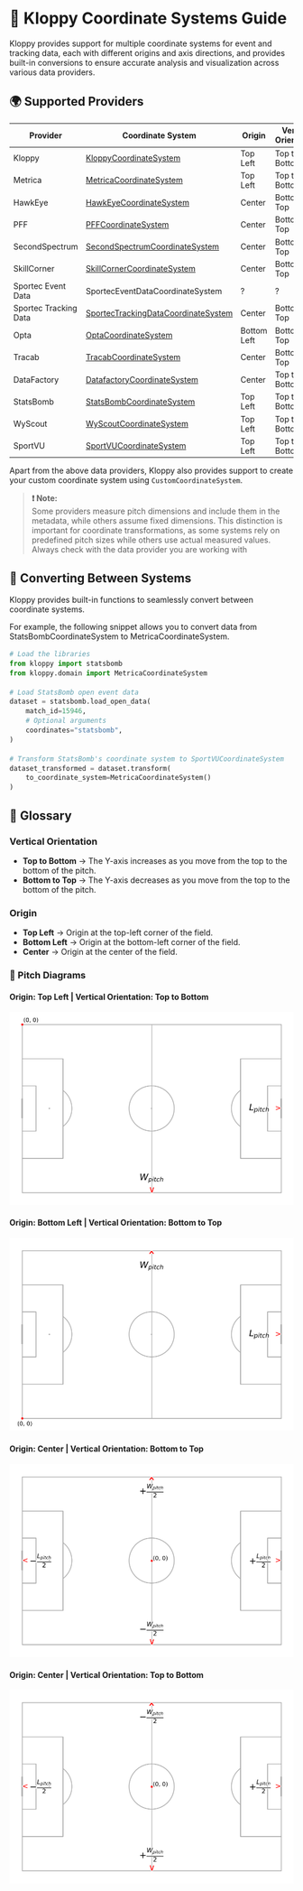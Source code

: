 # 📌 Kloppy Coordinate Systems Guide

Kloppy provides support for multiple coordinate systems for event and tracking data, each with different origins and axis directions, and provides built-in conversions to ensure accurate analysis and visualization across various data providers.

## 🌍 Supported Providers
| Provider    | Coordinate System | Origin        | Vertical Orientation |Pitch Length|Pitch Width|
|-------------|-------------------|---------------|----------------------|------------|-----------|
|Kloppy | [KloppyCoordinateSystem](#origin-top-left--vertical-orientation-top-to-bottom) | Top Left| Top to Bottom|1|1
Metrica | [MetricaCoordinateSystem](#origin-top-left--vertical-orientation-top-to-bottom) | Top Left       | Top to Bottom |1|1
HawkEye | [HawkEyeCoordinateSystem](#origin-center--vertical-orientation-bottom-to-top) | Center       | Bottom to Top |105|68|
PFF | [PFFCoordinateSystem](#origin-center--vertical-orientation-bottom-to-top) | Center       | Bottom to Top |105|68
SecondSpectrum | [SecondSpectrumCoordinateSystem](#origin-center--vertical-orientation-bottom-to-top) | Center| Bottom to Top | 105|68
SkillCorner | [SkillCornerCoordinateSystem](#origin-center--vertical-orientation-bottom-to-top) | Center       | Bottom to Top | 105|68
Sportec Event Data | SportecEventDataCoordinateSystem |?|?|?|?
Sportec Tracking Data | [SportecTrackingDataCoordinateSystem](#origin-center--vertical-orientation-bottom-to-top) | Center     | Bottom to Top |?|? 
Opta | [OptaCoordinateSystem](#origin-bottom-left--vertical-orientation-bottom-to-top) | Bottom Left     | Bottom to Top |100|100
Tracab | [TracabCoordinateSystem](#origin-center--vertical-orientation-bottom-to-top) | Center     | Bottom to Top |?|? 
DataFactory | [DatafactoryCoordinateSystem](#origin-center--vertical-orientation-top-to-bottom) | Center     | Top to Bottom |?|?
StatsBomb | [StatsBombCoordinateSystem](#origin-top-left--vertical-orientation-top-to-bottom) | Top Left     | Top to Bottom |120|80 
WyScout | [WyScoutCoordinateSystem](#origin-top-left--vertical-orientation-top-to-bottom) | Top Left     | Top to Bottom |100|100 
SportVU | [SportVUCoordinateSystem](#origin-top-left--vertical-orientation-top-to-bottom) | Top Left     | Top to Bottom |?|? 

Apart from the above data providers, Kloppy also provides support to create your custom coordinate system using `CustomCoordinateSystem`.

> **❗ Note:**  
> Some providers measure pitch dimensions and include them in the metadata, while others assume fixed dimensions. This distinction is important for coordinate transformations, as some systems rely on predefined pitch sizes while others use actual measured values. Always check with the data provider you are working with

## 🔄 Converting Between Systems
Kloppy provides built-in functions to seamlessly convert between coordinate systems.

For example, the following snippet allows you to convert data from StatsBombCoordinateSystem to MetricaCoordinateSystem.
```python
# Load the libraries
from kloppy import statsbomb
from kloppy.domain import MetricaCoordinateSystem

# Load StatsBomb open event data
dataset = statsbomb.load_open_data(
    match_id=15946,
    # Optional arguments
    coordinates="statsbomb",
)

# Transform StatsBomb's coordinate system to SportVUCoordinateSystem
dataset_transformed = dataset.transform(
    to_coordinate_system=MetricaCoordinateSystem()
)
```

## 📖 Glossary  
### Vertical Orientation  
- **Top to Bottom** → The Y-axis increases as you move from the top to the bottom of the pitch.  
- **Bottom to Top** → The Y-axis decreases as you move from the top to the bottom of the pitch.  

### Origin  
- **Top Left** → Origin at the top-left corner of the field.  
- **Bottom Left** → Origin at the bottom-left corner of the field.  
- **Center** → Origin at the center of the field. 

### 📐 Pitch Diagrams
#### Origin: Top Left | Vertical Orientation: Top to Bottom
![Origin Top Left](imgs/origin_top_left.png)

#### Origin: Bottom Left | Vertical Orientation: Bottom to Top
![Origin Top Left](imgs/origin_bottom_left.png)

#### Origin: Center | Vertical Orientation: Bottom to Top
![Origin Top Left](imgs/origin_center_bottom_to_top.png)

#### Origin: Center | Vertical Orientation: Top to Bottom
![Origin Top Left](imgs/origin_center_top_to_bottom.png)


